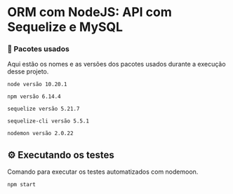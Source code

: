 # ORM com NodeJS: API com Sequelize e MySQL

### 🔧 Pacotes usados

Aqui estão os nomes e as versões dos pacotes usados durante a execução desse projeto.

```
node versão 10.20.1
```

```
npm versão 6.14.4
```

```
sequelize versão 5.21.7
```

```
sequelize-cli versão 5.5.1
```

```
nodemon versão 2.0.22
```

## ⚙️ Executando os testes

Comando para executar os testes automatizados com nodemoon.

```
npm start
```
